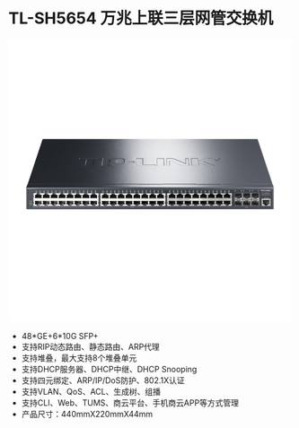 # TL-SH5654 万兆上联三层网管交换机

![TL-SH5654](../../../assets/images/eaf671d3-1dcd-43a2-abf4-b5ac3fb0cf7e.png)

- 48\*GE+6\*10G SFP+
- 支持RIP动态路由、静态路由、ARP代理
- 支持堆叠，最大支持8个堆叠单元
- 支持DHCP服务器、DHCP中继、DHCP Snooping
- 支持四元绑定、ARP/IP/DoS防护、802.1X认证
- 支持VLAN、QoS、ACL、生成树、组播
- 支持CLI、Web、TUMS、商云平台、手机商云APP等方式管理
- 产品尺寸：440mmX220mmX44mm
